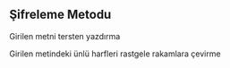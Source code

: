 Şifreleme Metodu
--

Girilen metni tersten yazdırma

Girilen metindeki ünlü harfleri rastgele rakamlara çevirme
